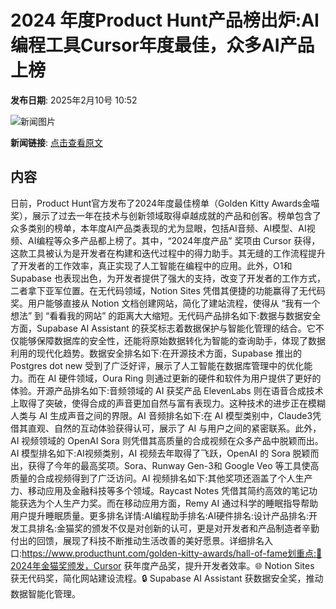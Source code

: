 # 2024 年度Product Hunt产品榜出炉:AI编程工具Cursor年度最佳，众多AI产品上榜

**发布日期**: 2025年2月10号 10:52

![新闻图片](https://upload.chinaz.com/2025/0210/6387478093024168603888615.png)

**新闻链接**: [点击查看原文](https://www.aibase.com/zh/news/15198)

## 内容

日前，Product Hunt官方发布了2024年度最佳榜单（Golden Kitty Awards金喵奖），展示了过去一年在技术与创新领域取得卓越成就的产品和创客。榜单包含了众多类别的榜单，本年度AI产品类表现的尤为显眼，包括AI音频、AI模型、AI视频、AI编程等众多产品都上榜了。其中，“2024年度产品” 奖项由 Cursor 获得，这款工具被认为是开发者在构建和迭代过程中的得力助手。其无缝的工作流程提升了开发者的工作效率，真正实现了人工智能在编程中的应用。此外，O1和 Supabase 也表现出色，为开发者提供了强大的支持，改变了开发者的工作方式，二者拿下亚军位置。在无代码领域，Notion Sites 凭借其便捷的功能赢得了无代码奖。用户能够直接从 Notion 文档创建网站，简化了建站流程，使得从 “我有一个想法” 到 “看看我的网站” 的距离大大缩短。无代码产品排名如下:数据与数据安全方面，Supabase AI Assistant 的获奖标志着数据保护与智能化管理的结合。它不仅能够保障数据库的安全性，还能将原始数据转化为智能的查询助手，体现了数据利用的现代化趋势。数据安全排名如下:在开源技术方面，Supabase 推出的 Postgres dot new 受到了广泛好评，展示了人工智能在数据库管理中的优化能力。而在 AI 硬件领域，Oura Ring 则通过更新的硬件和软件为用户提供了更好的体验。开源产品排名如下:音频领域的 AI 获奖产品 ElevenLabs 则在语音合成技术上取得了突破，使得合成的声音更加自然与富有表现力。这种技术的进步正在模糊人类与 AI 生成声音之间的界限。AI 音频排名如下:在 AI 模型类别中，Claude3凭借其直观、自然的互动体验获得认可，展示了 AI 与用户之间的紧密联系。此外，AI 视频领域的 OpenAI Sora 则凭借其高质量的合成视频在众多产品中脱颖而出。AI 模型排名如下:AI视频类别，AI 视频去年取得了飞跃，OpenAI 的 Sora 脱颖而出，获得了今年的最高奖项。Sora、Runway Gen-3和 Google Veo 等工具使高质量的合成视频得到了广泛访问。AI 视频排名如下:其他奖项还涵盖了个人生产力、移动应用及金融科技等多个领域。Raycast Notes 凭借其简约高效的笔记功能获选为个人生产力奖。而在移动应用方面，Remy AI 通过科学的睡眠指导帮助用户提升睡眠质量。更多排名详情:AI编程助手排名:AI硬件排名:设计产品排名:开发工具排名:金猫奖的颁发不仅是对创新的认可，更是对开发者和产品制造者辛勤付出的回馈，展现了科技不断推动生活改善的美好愿景。详细排名入口:https://www.producthunt.com/golden-kitty-awards/hall-of-fame划重点:🌟2024年金猫奖颁发，Cursor 获年度产品奖，提升开发者效率。🌐 Notion Sites 获无代码奖，简化网站建设流程。🔒 Supabase AI Assistant 获数据安全奖，推动数据智能化管理。
